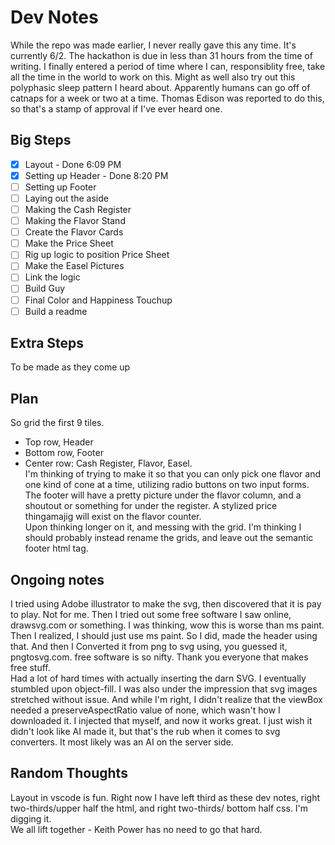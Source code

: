 # Dev Notes
While the repo was made earlier, I never really gave this any time. It's currently 6/2. The hackathon is due in less than 31 hours from the time of writing. I finally entered a period of time where I can, responsiblity free, take all the time in the world to work on this. Might as well also try out this polyphasic sleep pattern I heard about. Apparently humans can go off of catnaps for a week or two at a time. Thomas Edison was reported to do this, so that's a stamp of approval if I've ever heard one.  

## Big Steps  

- [x] Layout - Done 6:09 PM
- [x] Setting up Header - Done 8:20 PM
- [ ] Setting up Footer
- [ ] Laying out the aside
- [ ] Making the Cash Register
- [ ] Making the Flavor Stand
- [ ] Create the Flavor Cards
- [ ] Make the Price Sheet
- [ ] Rig up logic to position Price Sheet
- [ ] Make the Easel Pictures
- [ ] Link the logic
- [ ] Build Guy
- [ ] Final Color and Happiness Touchup
- [ ] Build a readme

## Extra Steps  
To be made as they come up  

## Plan  
So grid the first 9 tiles. 
- Top row, Header 
- Bottom row, Footer
-  Center row: Cash Register, Flavor, Easel.  
I'm thinking of trying to make it so that you can only pick one flavor and one kind of cone at a time, utilizing radio buttons on two input forms.  
The footer will have a pretty picture under the flavor column, and a shoutout or something for under the register. A stylized price thingamajig will exist on the flavor counter.  
Upon thinking longer on it, and messing with the grid. I'm thinking I should probably instead rename the grids, and leave out the semantic footer html tag.  

## Ongoing notes  
I tried using Adobe illustrator to make the svg, then discovered that it is pay to play. Not for me. Then I tried out some free software I saw online, drawsvg.com or something. I was thinking, wow this is worse than ms paint. Then I realized, I should just use ms paint. So I did, made the header using that. And then I Converted it from png to svg using, you guessed it, pngtosvg.com. free software is so nifty. Thank you everyone that makes free stuff.  
Had a lot of hard times with actually inserting the darn SVG. I eventually stumbled upon object-fill. I was also under the impression that svg images stretched without issue. And while I'm right, I didn't realize that the viewBox needed a preserveAspectRatio value of none, which wasn't how I downloaded it. I injected that myself, and now it works great. I just wish it didn't look like AI made it, but that's the rub when it comes to svg converters. It most likely was an AI on the server side.

## Random Thoughts  
Layout in vscode is fun. Right now I have left third as these dev notes, right two-thirds/upper half the html, and right two-thirds/ bottom half css. I'm digging it.  
We all lift together - Keith Power has no need to go that hard.